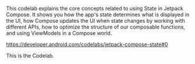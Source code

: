 This codelab explains the core concepts related to using State in Jetpack Compose. It shows you how the app's state determines what is displayed in the UI, how Compose updates the UI when state changes by working with different APIs, how to optimize the structure of our composable functions, and using ViewModels in a Compose world.

https://developer.android.com/codelabs/jetpack-compose-state#0

This is the Codelab.
